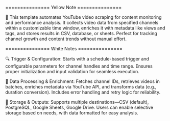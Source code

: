 =============== Yellow Note ===============

📌 This template automates YouTube video scraping for content monitoring and performance analysis. It collects video data from specified channels within a customizable time window, enriches it with metadata like views and tags, and stores results in CSV, database, or sheets. Perfect for tracking channel growth and content trends without manual effort.

=============== White Notes ===============

🔍 Trigger & Configuration: Starts with a schedule-based trigger and configurable parameters for channel handles and time range. Ensures proper initialization and input validation for seamless execution.

🔄 Data Processing & Enrichment: Fetches channel IDs, retrieves videos in batches, enriches metadata via YouTube API, and transforms data (e.g., duration conversion). Includes error handling and retry logic for reliability.

💾 Storage & Outputs: Supports multiple destinations—CSV (default), PostgreSQL, Google Sheets, Google Drive. Users can enable selective storage based on needs, with data formatted for easy analysis.